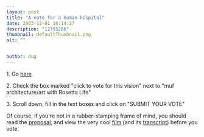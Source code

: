 ```yaml
---
layout: post
title: "A vote for a human hospital"
date: 2003-12-01 16:14:27
description: "12755286"
thumbnail: defaultThumbnail.png
alt: ""


author: dug
---
```


<p>1. Go <a href="http://www.healthyhospitals.org.uk/vote/vote.html">here</a></p>

<p>2. Check the box marked "click to vote for this vision" next to "muf architecture/art with Rosetta Life"</p>

<p>3. Scroll down, fill in the text boxes and click on "SUBMIT <span class="caps">YOUR VOTE</span>"</p>

<p>Of course, if you're not in a rubber-stamping frame of mind, you should read the <a href="http://www.healthyhospitals.org.uk/muf/muf_proposal.pdf">proposal</a>, and view the very cool <a href="http://www.healthyhospitals.org.uk/muf/clive512k.mov">film</a> (and its <a href="http://www.healthyhospitals.org.uk/muf/clive_transcript.pdf">transcript</a>) before you vote.</p>
